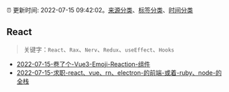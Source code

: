 :alarm_clock: 更新时间: 2022-07-15 09:42:02。[来源分类](../README.md)、[标签分类](../TAGS.md)、[时间分类](../TIMELINE.md)

## React


> 关键字：`React`、`Rax`、`Nerv`、`Redux`、`useEffect`、`Hooks`



- [2022-07-15-卷了个-Vue3-Emoji-Reaction-组件](https://www.v2ex.com/t/866446) 
- [2022-07-15-求职-react、vue、rn、electron-的前端-或着-ruby、node-的全栈](https://www.v2ex.com/t/866433) 